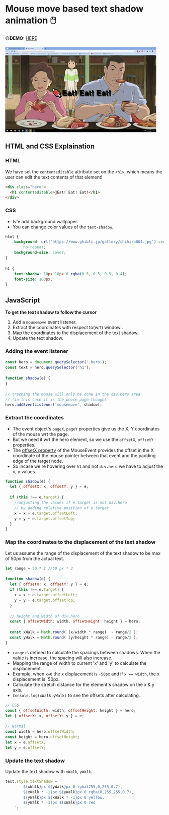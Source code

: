# Mouse move based text shadow animation 🖱️
🟡**DEMO:** [HERE](https://mitzelldone.github.io/JavaScript30/The%2030%20Projects/16%20-%20Mouse%20Move%20Shadow/index.html)


![demo](https://github.com/Mitzelldone/JavaScript30/blob/main/The%2030%20Projects/images/16.demo.gif)
## HTML and CSS Explaination

### HTML

We have set the `contenteditable` attribute set on the `<h1>`, which means the user can edit the text contents of that element!

```HTML
<div class="hero">
  <h1 contenteditable>🍖Eat! Eat! Eat!</h1>
</div>
```

### CSS

- Iv'e add background wallpaper.
- You can change color values of the `text-shadow`.

```CSS
html {
	background: url("https://www.ghibli.jp/gallery/chihiro004.jpg") center
		no-repeat;
	background-size: cover;
}

h1 {
	text-shadow: 10px 10px 0 rgba(0.5, 0.5, 0.5, 0.4);
	font-size: 100px;
}

```

## JavaScript

**To get the text shadow to follow the cursor**

1. Add a `mousemove` event listener.
2. Extract the coordinates with respect to(wrt) window .
3. Map the coordinates to the displacement of the text shadow.
4. Update the text shadow.

### Adding the event listener

```JavaScript
const hero = document.querySelector('.hero');
const text = hero.querySelector('h1');

function shadow(e) {
}

// tracking the mouse will only be done in the div.hero area
// (in this case it is the whole page though)
hero.addEventListener('mousemove', shadow);
```

### Extract the coordinates

- The event object's `pageX`, `pageY` properties give us the X, Y coordinates of the mouse wrt the page.
- But we need it wrt the hero element, so we use the `offsetX`, `offsetY` properties.
- The [offsetX property](https://developer.mozilla.org/en-US/docs/Web/API/MouseEvent/offsetX) of the MouseEvent provides the offset in the X coordinate of the mouse pointer between that event and the padding edge of the target node.
- So incase we're hovering over `h1` and not `div.hero` we have to adjust the x, y values.

```JavaScript
function shadow(e) {
  let { offsetX: x, offsetY: y } = e;

  if (this !== e.target) {
    //adjusting the values if e.target is not div.hero
    // by adding relative position of e.target
    x = x + e.target.offsetLeft;
    y = y + e.target.offsetTop;
  }
}
```

### Map the coordinates to the displacement of the text shadow

Let us assume the range of the displacement of the text shadow to be max of 50px from the actual text.

```JavaScript
let range = 50 * 2 //50 px * 2

function shadow(e) {
  let { offsetX: x, offsetY: y } = e;
  if (this !== e.target) {
    x = x + e.target.offsetLeft;
    y = y + e.target.offsetTop;
  }

  // height and width of div.hero
  const { offsetWidth: width, offsetHeight: height } = hero;

  const xWalk = Math.round( (x/width * range)  - range/2 );
  const yWalk = Math.round( (y/height * range) - range/2 );
}
```

- `range` is defined to calculate the spacings between shadows. When the value is increase, the spacing will also increase.
- Mapping the range of width to current 'x' and 'y' to calculate the displacement.
- Example, when `x=0` the x displacement is `-50px` and if `x == width`, the x displacement is `50px.
- Calculate the stretch distance for the element's shadow on the x & y axis.
- `Console.log(xWalk,yWalk)` to see the offsets after calculating.

```JavaScript
// ES6
const { offsetWidth: width, offsetHeight: height } = hero;
let { offsetX: x, offsetY: y } = e;

// Normal
const width = hero.offsetWidth;
const height = hero.offsetHeight;
let x = e.offsetX;
let y = e.offsetY;
```

### Update the text shadow

Update the text shadow with `xWalk`, `yWalk`.

```JavaScript
text.style.textShadow = `
        ${xWalk}px ${yWalk}px 0 rgba(255,0,255,0.7),
        ${xWalk * -1}px ${yWalk}px 0 rgba(0,255,255,0.7),
        ${yWalk}px ${xWalk * -1}px 0 yellow,
        ${yWalk * -1}px ${xWalk}px 0 red
    `;
```
